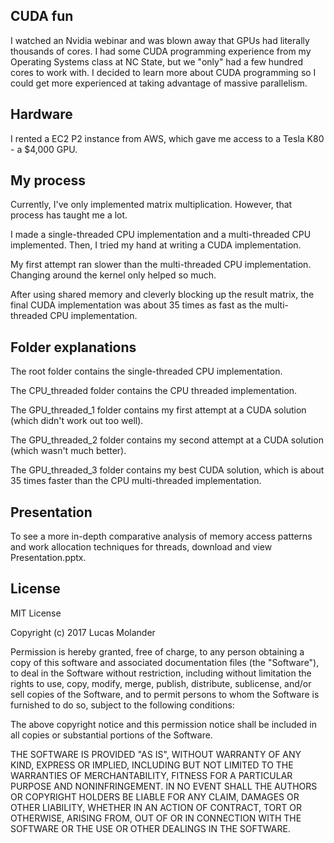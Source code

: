 ## CUDA fun
I watched an Nvidia webinar and was blown away that GPUs had literally thousands of cores. I had some CUDA programming experience from my Operating Systems class at NC State, but we "only" had a few hundred cores to work with. I decided to learn more about CUDA programming so I could get more experienced at taking advantage of massive parallelism.
## Hardware
I rented a EC2 P2 instance from AWS, which gave me access to a Tesla K80 - a $4,000 GPU.
## My process
Currently, I've only implemented matrix multiplication. However, that process has taught me a lot.

I made a single-threaded CPU implementation and a multi-threaded CPU implemented. Then, I tried my hand at writing a CUDA implementation.

My first attempt ran slower than the multi-threaded CPU implementation. Changing around the kernel only helped so much.

After using shared memory and cleverly blocking up the result matrix, the final CUDA implementation was about 35 times as fast as the multi-threaded CPU implementation.
## Folder explanations
The root folder contains the single-threaded CPU implementation.

The CPU_threaded folder contains the CPU threaded implementation.

The GPU_threaded_1 folder contains my first attempt at a CUDA solution (which didn't work out too well).

The GPU_threaded_2 folder contains my second attempt at a CUDA solution (which wasn't much better).

The GPU_threaded_3 folder contains my best CUDA solution, which is about 35 times faster than the CPU multi-threaded implementation.
## Presentation
To see a more in-depth comparative analysis of memory access patterns and work allocation techniques for threads, download and view Presentation.pptx.
## License
MIT License

Copyright (c) 2017 Lucas Molander

Permission is hereby granted, free of charge, to any person obtaining a copy
of this software and associated documentation files (the "Software"), to deal
in the Software without restriction, including without limitation the rights
to use, copy, modify, merge, publish, distribute, sublicense, and/or sell
copies of the Software, and to permit persons to whom the Software is
furnished to do so, subject to the following conditions:

The above copyright notice and this permission notice shall be included in all
copies or substantial portions of the Software.

THE SOFTWARE IS PROVIDED "AS IS", WITHOUT WARRANTY OF ANY KIND, EXPRESS OR
IMPLIED, INCLUDING BUT NOT LIMITED TO THE WARRANTIES OF MERCHANTABILITY,
FITNESS FOR A PARTICULAR PURPOSE AND NONINFRINGEMENT. IN NO EVENT SHALL THE
AUTHORS OR COPYRIGHT HOLDERS BE LIABLE FOR ANY CLAIM, DAMAGES OR OTHER
LIABILITY, WHETHER IN AN ACTION OF CONTRACT, TORT OR OTHERWISE, ARISING FROM,
OUT OF OR IN CONNECTION WITH THE SOFTWARE OR THE USE OR OTHER DEALINGS IN THE
SOFTWARE.
